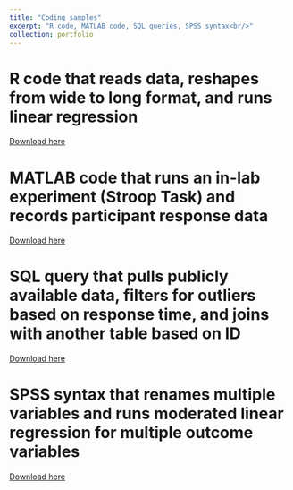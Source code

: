```yaml
---
title: "Coding samples"
excerpt: "R code, MATLAB code, SQL queries, SPSS syntax<br/>"
collection: portfolio
---
```


# R code that reads data, reshapes from wide to long format, and runs linear regression<br/>
[Download here](https://github.com/9trana/sitev2/blob/master/_portfolio/code/rscript_sample.R?raw=true)

# MATLAB code that runs an in-lab experiment (Stroop Task) and records participant response data<br/>
[Download here](https://github.com/9trana/sitev2/blob/master/_portfolio/code/MATLAB_sample.M?raw=true)

# SQL query that pulls publicly available data, filters for outliers based on response time, and joins with another table based on ID<br/>
[Download here](https://github.com/9trana/sitev2/blob/master/_portfolio/code/SQL_sample.txt?raw=true)

# SPSS syntax that renames multiple variables and runs moderated linear regression for multiple outcome variables<br/>
[Download here](https://github.com/9trana/sitev2/blob/master/_portfolio/code/SPSS_sample.sps?raw=true)
